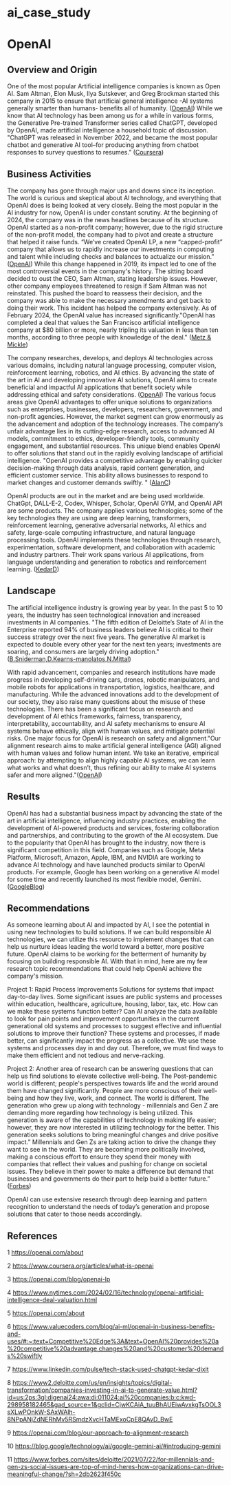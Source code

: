 # ai_case_study
# OpenAI    

## Overview and Origin  

One of the most popular Artificial intelligence companies is known as Open AI. Sam Altman, Elon Musk, Ilya Sutskever, and Greg Brockman started this company in 2015 to ensure that artificial general intelligence -AI systems generally smarter than humans- benefits all of humanity. ([OpenAI](https://openai.com/about))
While we know that AI technology has been among us for a while in various forms, the Generative Pre-trained Transformer series called ChatGPT, developed by OpenAI, made artificial intelligence a household topic of discussion. "ChatGPT was released in November 2022, and became the most popular chatbot and generative AI tool–for producing anything from chatbot responses to survey questions to resumes." ([Coursera](https://www.coursera.org/articles/what-is-openai))


## Business Activities 
The company has gone through major ups and downs since its inception. The world is curious and skeptical about AI technology, and everything that OpenAI does is being looked at very closely. Being the most popular in the AI industry for now, OpenAI is under constant scrutiny. At the beginning of 2024, the company was in the news headlines because of its structure. OpenAI started as a non-profit company; however, due to the rigid structure of the non-profit model, the company had to pivot and create a structure that helped it raise funds. “We’ve created OpenAI LP, a new “capped-profit” company that allows us to rapidly increase our investments in computing and talent while including checks and balances to actualize our mission.” ([OpenAI](https://openai.com/blog/openai-lp)) While this change happened in 2019, its impact led to one of the most controversial events in the company's history. The sitting board decided to oust the CEO, Sam Altman, stating leadership issues. However, other company employees threatened to resign if Sam Altman was not reinstated. This pushed the board to reassess their decision, and the company was able to make the necessary amendments and get back to doing their work. This incident has helped the company extensively. As of February 2024, the OpenAI value has increased significantly."OpenAI has completed a deal that values the San Francisco artificial intelligence company at $80 billion or more, nearly tripling its valuation in less than ten months, according to three people with knowledge of the deal." ([Metz & Mickle](https://www.nytimes.com/2024/02/16/technology/openai-artificial-intelligence-deal-valuation.html))   

The company researches, develops, and deploys AI technologies across various domains, including natural language processing, computer vision, reinforcement learning, robotics, and AI ethics. By advancing the state of the art in AI and developing innovative AI solutions, OpenAI aims to create beneficial and impactful AI applications that benefit society while addressing ethical and safety considerations. ([OpenAI](https://openai.com/about))
The various focus areas give OpenAI advantages to offer unique solutions to organizations such as enterprises, businesses, developers, researchers, government, and non-profit agencies. However, the market segment can grow enormously as the advancement and adoption of the technology increases. The company’s unfair advantage lies in its cutting-edge research, access to advanced AI models, commitment to ethics, developer-friendly tools, community engagement, and substantial resources. This unique blend enables OpenAI to offer solutions that stand out in the rapidly evolving landscape of artificial intelligence. "OpenAI provides a competitive advantage by enabling quicker decision-making through data analysis, rapid content generation, and efficient customer service. This ability allows businesses to respond to market changes and customer demands swiftly. " ([AlanC](https://www.valuecoders.com/blog/ai-ml/openai-in-business-benefits-and-uses/#:~:text=Competitive%20Edge%3A&text=OpenAI%20provides%20a%20competitive%20advantage,changes%20and%20customer%20demands%20swiftly.))

OpenAI products are out in the market and are being used worldwide. ChatGpt, DALL-E-2, Codex, Whisper, Scholar, OpenAI GYM, and OpenAI API are some products. The company applies various technologies; some of the key technologies they are using are deep learning, transformers, reinforcement learning, generative adversarial networks, AI ethics and safety, large-scale computing infrastructure, and natural language processing tools. OpenAI implements these technologies through research, experimentation, software development, and collaboration with academic and industry partners. Their work spans various AI applications, from language understanding and generation to robotics and reinforcement learning. ([KedarD](https://www.linkedin.com/pulse/tech-stack-used-chatgpt-kedar-dixit))

## Landscape
The artificial intelligence industry is growing year by year. In the past 5 to 10 years, the industry has seen technological innovation and increased investments in AI companies. "The fifth edition of Deloitte’s State of AI in the Enterprise reported 94% of business leaders believe AI is critical to their success strategy over the next five years. The generative AI market is expected to double every other year for the next ten years; investments are soaring, and consumers are largely driving adoption." ([B.Sniderman,D.Kearns-manolatos,N.Mittal](https://www2.deloitte.com/us/en/insights/topics/digital-transformation/companies-investing-in-ai-to-generate-value.html?id=us:2ps:3gl:digenai24:awa:di:011024:ai%20companies:b:c:kwd-298958182465&gad_source=1&gclid=CjwKCAiA_tuuBhAUEiwAvxkgTsOOL3sXLwPOnkW-SAxWAlh-8NPpANjZdNERhMv5RSmdzXvcHTaMExoCpE8QAvD_BwE))

With rapid advancement, companies and research institutions have made progress in developing self-driving cars, drones, robotic manipulators, and mobile robots for applications in transportation, logistics, healthcare, and manufacturing. While the advanced innovations add to the development of our society, they also raise many questions about the misuse of these technologies. There has been a significant focus on research and development of AI ethics frameworks, fairness, transparency, interpretability, accountability, and AI safety mechanisms to ensure AI systems behave ethically, align with human values, and mitigate potential risks. One major focus for OpenAI is research on safety and alignment."Our alignment research aims to make artificial general intelligence (AGI) aligned with human values and follow human intent. We take an iterative, empirical approach: by attempting to align highly capable AI systems, we can learn what works and what doesn’t, thus refining our ability to make AI systems safer and more aligned."([OpenAI](https://openai.com/blog/our-approach-to-alignment-research))

## Results  
OpenAI has had a substantial business impact by advancing the state of the art in artificial intelligence, influencing industry practices, enabling the development of AI-powered products and services, fostering collaboration and partnerships, and contributing to the growth of the AI ecosystem. Due to the popularity that OpenAI has brought to the industry, now there is significant competition in this field. Companies such as Google, Meta Platform, Microsoft, Amazon, Apple, IBM, and NVIDIA are working to advance AI technology and have launched products similar to OpenAI products. For example, Google has been working on a generative AI model for some time and recently launched its most flexible model, Gemini. ([GoogleBlog](https://blog.google/technology/ai/google-gemini-ai/#introducing-gemini))

## Recommendations
As someone learning about AI and impacted by AI, I see the potential in using new technologies to build solutions. If we can build responsible AI technologies, we can utilize this resource to implement changes that can help us nurture ideas leading the world toward a better, more positive future. OpenAI claims to be working for the betterment of humanity by focusing on building responsible AI. With that in mind, here are my few research topic recommendations that could help OpenAi achieve the company's mission.  

Project 1: Rapid Process Improvements Solutions for systems that impact day-to-day lives. 
Some significant issues are public systems and processes within education, healthcare, agriculture, housing, labor, tax, etc. How can we make these systems function better? Can AI analyze the data available to look for pain points and improvement opportunities in the current generational old systems and processes to suggest effective and influential solutions to improve their function? These systems and processes, if made better, can significantly impact the progress as a collective. We use these systems and processes day in and day out. Therefore, we must find ways to make them efficient and not tedious and nerve-racking. 

Project 2: Another area of research can be answering questions that can help us find solutions to elevate collective well-being. The Post-pandemic world is different; people's perspectives towards life and the world around them have changed significantly. People are more conscious of their well-being and how they live, work, and connect. The world is different. The generation who grew up along with technology - millennials and Gen Z are demanding more regarding how technology is being utilized. This generation is aware of the capabilities of technology in making life easier; however, they are now interested in utilizing technology for the better. This generation seeks solutions to bring meaningful changes and drive positive impact.” Millennials and Gen Zs are taking action to drive the change they want to see in the world. They are becoming more politically involved, making a conscious effort to ensure they spend their money with companies that reflect their values and pushing for change on societal issues. They believe in their power to make a difference but demand that businesses and governments do their part to help build a better future.” ([Forbes](https://www.forbes.com/sites/deloitte/2021/07/22/for-millennials-and-gen-zs-social-issues-are-top-of-mind-heres-how-organizations-can-drive-meaningful-change/?sh=2db2623f450c))

OpenAI can use extensive research through deep learning and pattern recognition to understand the needs of today’s generation and propose solutions that cater to those needs accordingly.  
 
## References
1 https://openai.com/about

2 https://www.coursera.org/articles/what-is-openai

3 https://openai.com/blog/openai-lp

4 https://www.nytimes.com/2024/02/16/technology/openai-artificial-intelligence-deal-valuation.html

5 https://openai.com/about

6 https://www.valuecoders.com/blog/ai-ml/openai-in-business-benefits-and-uses/#:~:text=Competitive%20Edge%3A&text=OpenAI%20provides%20a%20competitive%20advantage,changes%20and%20customer%20demands%20swiftly

7 https://www.linkedin.com/pulse/tech-stack-used-chatgpt-kedar-dixit

8 https://www2.deloitte.com/us/en/insights/topics/digital-transformation/companies-investing-in-ai-to-generate-value.html?id=us:2ps:3gl:digenai24:awa:di:011024:ai%20companies:b:c:kwd-298958182465&gad_source=1&gclid=CjwKCAiA_tuuBhAUEiwAvxkgTsOOL3sXLwPOnkW-SAxWAlh-8NPpANjZdNERhMv5RSmdzXvcHTaMExoCpE8QAvD_BwE

9 https://openai.com/blog/our-approach-to-alignment-research

10 https://blog.google/technology/ai/google-gemini-ai/#introducing-gemini

11 https://www.forbes.com/sites/deloitte/2021/07/22/for-millennials-and-gen-zs-social-issues-are-top-of-mind-heres-how-organizations-can-drive-meaningful-change/?sh=2db2623f450c
  
